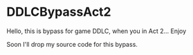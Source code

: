 # DDLCBypassAct2
Hello, this is bypass for game DDLC, when you in Act 2... Enjoy

Soon I'll drop my source code for this bypass.
